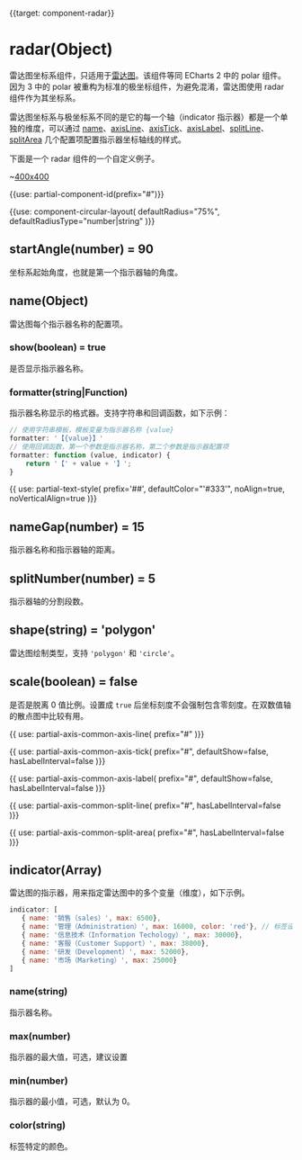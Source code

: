 {{target: component-radar}}

# radar(Object)

雷达图坐标系组件，只适用于[雷达图](~series-radar)。该组件等同 ECharts 2 中的 polar 组件。因为 3 中的 polar 被重构为标准的极坐标组件，为避免混淆，雷达图使用 radar 组件作为其坐标系。

雷达图坐标系与极坐标系不同的是它的每一个轴（indicator 指示器）都是一个单独的维度，可以通过 [name](~radar.name)、[axisLine](~radar.axisLine)、[axisTick](~radar.axisTick)、[axisLabel](~radar.axisLabel)、[splitLine](~radar.splitLine)、 [splitArea](~radar.splitArea) 几个配置项配置指示器坐标轴线的样式。


下面是一个 radar 组件的一个自定义例子。

~[400x400](${galleryViewPath}doc-example/radar&edit=1&reset=1)

{{use: partial-component-id(prefix="#")}}

{{use: component-circular-layout(
    defaultRadius="75%",
    defaultRadiusType="number|string"
)}}

## startAngle(number) = 90

坐标系起始角度，也就是第一个指示器轴的角度。

## name(Object)

雷达图每个指示器名称的配置项。

### show(boolean) = true

是否显示指示器名称。

### formatter(string|Function)

指示器名称显示的格式器。支持字符串和回调函数，如下示例：

```js
// 使用字符串模板，模板变量为指示器名称 {value}
formatter: '【{value}】'
// 使用回调函数，第一个参数是指示器名称，第二个参数是指示器配置项
formatter: function (value, indicator) {
    return '【' + value + '】';
}
```

{{ use: partial-text-style(
    prefix='##',
    defaultColor="'#333'",
    noAlign=true,
    noVerticalAlign=true
)}}

## nameGap(number) = 15

指示器名称和指示器轴的距离。

## splitNumber(number) = 5

指示器轴的分割段数。

## shape(string) = 'polygon'

雷达图绘制类型，支持 `'polygon'` 和 `'circle'`。

## scale(boolean) = false

是否是脱离 0 值比例。设置成 `true` 后坐标刻度不会强制包含零刻度。在双数值轴的散点图中比较有用。

{{ use: partial-axis-common-axis-line(
    prefix="#"
)}}

{{ use: partial-axis-common-axis-tick(
    prefix="#",
    defaultShow=false,
    hasLabelInterval=false
)}}

{{ use: partial-axis-common-axis-label(
    prefix="#",
    defaultShow=false,
    hasLabelInterval=false
)}}

{{ use: partial-axis-common-split-line(
    prefix="#",
    hasLabelInterval=false
)}}

{{ use: partial-axis-common-split-area(
    prefix="#",
    hasLabelInterval=false
)}}

## indicator(Array)

雷达图的指示器，用来指定雷达图中的多个变量（维度），如下示例。

```js
indicator: [
   { name: '销售（sales）', max: 6500},
   { name: '管理（Administration）', max: 16000, color: 'red'}, // 标签设置为红色
   { name: '信息技术（Information Techology）', max: 30000},
   { name: '客服（Customer Support）', max: 38000},
   { name: '研发（Development）', max: 52000},
   { name: '市场（Marketing）', max: 25000}
]
```

### name(string)

指示器名称。

### max(number)

指示器的最大值，可选，建议设置

### min(number)

指示器的最小值，可选，默认为 0。

### color(string)

标签特定的颜色。